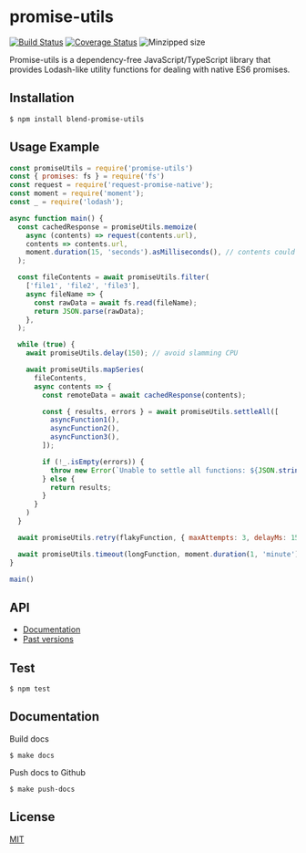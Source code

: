 promise-utils
=============

[![Build Status](https://circleci.com/gh/blend/promise-utils.svg?style=shield)](https://circleci.com/gh/blend/promise-utils)
[![Coverage Status](https://coveralls.io/repos/github/blend/promise-utils/badge.svg?branch=master)](https://coveralls.io/github/blend/promise-utils?branch=master)
![Minzipped size](https://img.shields.io/bundlephobia/minzip/blend-promise-utils.svg)

Promise-utils is a dependency-free JavaScript/TypeScript library that
provides Lodash-like utility functions for dealing with native ES6
promises.

## Installation

```
$ npm install blend-promise-utils
```

## Usage Example

```js
const promiseUtils = require('promise-utils')
const { promises: fs } = require('fs')
const request = require('request-promise-native');
const moment = require('moment');
const _ = require('lodash');

async function main() {
  const cachedResponse = promiseUtils.memoize(
    async (contents) => request(contents.url),
    contents => contents.url,
    moment.duration(15, 'seconds').asMilliseconds(), // contents could change
  );

  const fileContents = await promiseUtils.filter(
    ['file1', 'file2', 'file3'],
    async fileName => {
      const rawData = await fs.read(fileName);
      return JSON.parse(rawData);
    },
  );

  while (true) {
    await promiseUtils.delay(150); // avoid slamming CPU

    await promiseUtils.mapSeries(
      fileContents,
      async contents => {
        const remoteData = await cachedResponse(contents);

        const { results, errors } = await promiseUtils.settleAll([
          asyncFunction1(),
          asyncFunction2(),
          asyncFunction3(),
        ]);

        if (!_.isEmpty(errors)) {
          throw new Error(`Unable to settle all functions: ${JSON.stringify(errors)}`);
        } else {
          return results;
        }
      }
    )
  }

  await promiseUtils.retry(flakyFunction, { maxAttempts: 3, delayMs: 150 })(flakyFunctionArgument);

  await promiseUtils.timeout(longFunction, moment.duration(1, 'minute').asMilliseconds())(longFunctionArgument);
}

main()
```

## API

- [Documentation][2]
- [Past versions][3]

## Test

```
$ npm test
```

## Documentation

Build docs
```
$ make docs
```

Push docs to Github
```
$ make push-docs
```

## License

[MIT](LICENSE)

[1]: https://blend.github.io/promise-utils
[2]: https://blend.github.io/promise-utils/latest/
[3]: https://blend.github.io/promise-utils/versions.html
